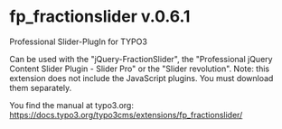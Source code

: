 # fp_fractionslider v.0.6.1
Professional Slider-PlugIn for TYPO3

Can be used with the "jQuery-FractionSlider", the "Professional jQuery Content Slider Plugin - Slider Pro" or the "Slider revolution".
Note: this extension does not include the JavaScript plugins. You must download them separately.

You find the manual at typo3.org:
https://docs.typo3.org/typo3cms/extensions/fp_fractionslider/
